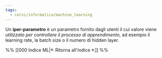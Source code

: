 ```yaml
---
tags:
  - corsi/informatica/machine_learning
---
```

Un **iper-parametro** è un parametro fornito dagli utenti il cui valore viene *utilizzato per controllare il processo di apprendimento*, ad esempio il learning rate, la batch size o il numero di hidden layer.


%%
[[000 Indice ML|↖ Ritorna all'indice ↖]]
%%
